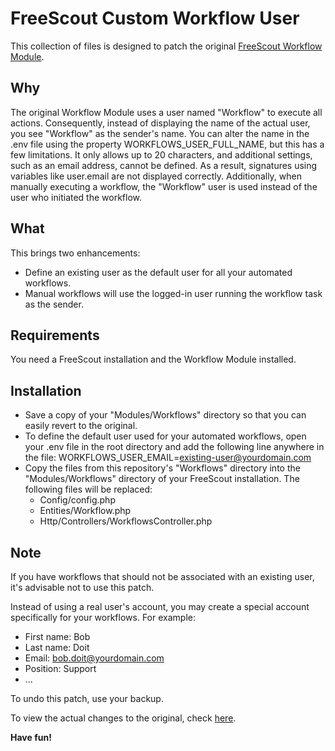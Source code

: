 # FreeScout Custom Workflow User

This collection of files is designed to patch the original [FreeScout Workflow Module](https://freescout.net/module/workflows/).

## Why
The original Workflow Module uses a user named "Workflow" to execute all actions. Consequently, instead of displaying the name of the actual user, you see "Workflow" as the sender's name. 
You can alter the name in the .env file using the property WORKFLOWS_USER_FULL_NAME, but this has a few limitations. It only allows up to 20 characters, and additional settings, such as an email address, cannot be defined. As a result, signatures using variables like user.email are not displayed correctly. Additionally, when manually executing a workflow, the "Workflow" user is used instead of the user who initiated the workflow.

## What
This brings two enhancements:
- Define an existing user as the default user for all your automated workflows.
- Manual workflows will use the logged-in user running the workflow task as the sender.

## Requirements
You need a FreeScout installation and the Workflow Module installed.

## Installation
- Save a copy of your "Modules/Workflows" directory so that you can easily revert to the original.
- To define the default user used for your automated workflows, open your .env file in the root directory and add the following line anywhere in the file:
 WORKFLOWS_USER_EMAIL=existing-user@yourdomain.com
- Copy the files from this repository's "Workflows" directory into the "Modules/Workflows" directory of your FreeScout installation. 
The following files will be replaced:
  - Config/config.php
  - Entities/Workflow.php
  - Http/Controllers/WorkflowsController.php

## Note
If you have workflows that should not be associated with an existing user, it's advisable not to use this patch.

Instead of using a real user's account, you may create a special account specifically for your workflows. For example:
- First name: Bob
- Last name: Doit
- Email: bob.doit@yourdomain.com
- Position: Support
- ...

To undo this patch, use your backup.

To view the actual changes to the original, check [here](https://github.com/karrierekick-dev/freescout-custom-workflow-user/commit/bba3e06f98ca86e6e02e1f10977124d305541eab).

**Have fun!**
